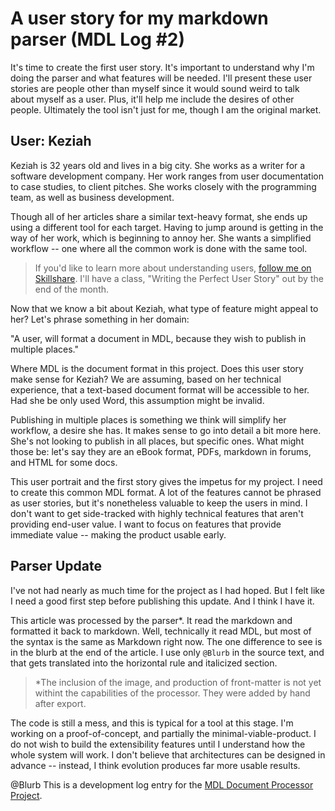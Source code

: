 # A user story for my markdown parser (MDL Log #2)

It's time to create the first user story. It's important to understand why I'm doing the parser and what features will be needed. I'll present these user stories are people other than myself since it would sound weird to talk about myself as a user. Plus, it'll help me include the desires of other people. Ultimately the tool isn't just for me, though I am the original market.

## User: Keziah

Keziah is 32 years old and lives in a big city. She works as a writer for a software development company. Her work ranges from user documentation to case studies, to client pitches. She works closely with the programming team, as well as business development.

Though all of her articles share a similar text-heavy format, she ends up using a different tool for each target. Having to jump around is getting in the way of her work, which is beginning to annoy her. She wants a simplified workflow -- one where all the common work is done with the same tool.

> If you'd like to learn more about understanding users, [follow me on Skillshare](https://www.skillshare.com/profile/Edaqa-Mortoray/8551496). I'll have a class, "Writing the Perfect User Story" out by the end of the month.

Now that we know a bit about Keziah, what type of feature might appeal to her? Let's phrase something in her domain:

"A user, will format a document in MDL, because they wish to publish in multiple places."

Where MDL is the document format in this project. Does this user story make sense for Keziah? We are assuming, based on her technical experience, that a text-based document format will be accessible to her. Had she be only used Word, this assumption might be invalid. 

Publishing in multiple places is something we think will simplify her workflow, a desire she has. It makes sense to go into detail a bit more here. She's not looking to publish in all places, but specific ones. What might those be: let's say they are an eBook format, PDFs, markdown in forums, and HTML for some docs.

This user portrait and the first story gives the impetus for my project. I need to create this common MDL format. A lot of the features cannot be phrased as user stories, but it's nonetheless valuable to keep the users in mind. I don't want to get side-tracked with highly technical features that aren't providing end-user value. I want to focus on features that provide immediate value -- making the product usable early.

## Parser Update

I've not had nearly as much time for the project as I had hoped. But I felt like I need a good first step before publishing this update. And I think I have it.

This article was processed by the parser\*. It read the markdown and formatted it back to markdown. Well, technically it read MDL, but most of the syntax is the same as Markdown right now. The one difference to see is in the blurb at the end of the article. I use only `@Blurb` in the source text, and that gets translated into the horizontal rule and italicized section.

> \*The inclusion of the image, and production of front-matter is not yet withint the capabilities of the processor. They were added by hand after export.

The code is still a mess, and this is typical for a tool at this stage. I'm working on a proof-of-concept, and partially the minimal-viable-product. I do not wish to build the extensibility features until I understand how the whole system will work. I don't believe that architectures can be designed in advance -- instead, I think evolution produces far more usable results.

@Blurb
This is a development log entry for the [MDL Document Processor Project](https://github.com/mortoray/mdl/).
